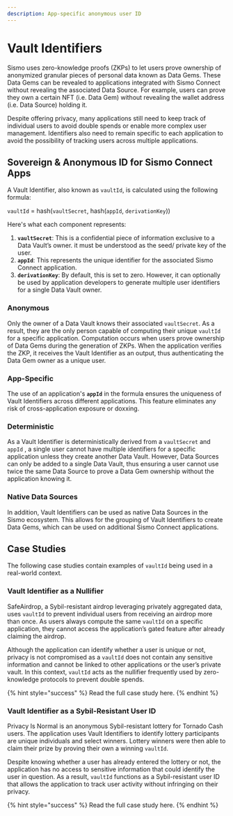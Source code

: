 ```yaml
---
description: App-specific anonymous user ID
---
```


# Vault Identifiers

Sismo uses zero-knowledge proofs (ZKPs) to let users prove ownership of anonymized granular pieces of personal data known as Data Gems. These Data Gems can be revealed to applications integrated with Sismo Connect without revealing the associated Data Source. For example, users can prove they own a certain NFT (i.e. Data Gem) without revealing the wallet address (i.e. Data Source) holding it.

Despite offering privacy, many applications still need to keep track of individual users to avoid double spends or enable more complex user management. Identifiers also need to remain specific to each application to avoid the possibility of tracking users across multiple applications.

## Sovereign & Anonymous ID for Sismo Connect Apps

A Vault Identifier, also known as `vaultId`, is calculated using the following formula:

`vaultId` = hash(`vaultSecret`, hash(`appId`, `derivationKey`))

Here's what each component represents:

1. **`vaultSecret`**: This is a confidential piece of information exclusive to a Data Vault’s owner. it must be understood as the seed/ private key of the user.
2. **`appId`**: This represents the unique identifier for the associated Sismo Connect application.
3. **`derivationKey`**: By default, this is set to zero. However, it can optionally be used by application developers to generate multiple user identifiers for a single Data Vault owner.

### Anonymous

Only the owner of a Data Vault knows their associated `vaultSecret`. As a result, they are the only person capable of computing their unique `vaultId` for a specific application. Computation occurs when users prove ownership of Data Gems during the generation of ZKPs. When the application verifies the ZKP, it receives the Vault Identifier as an output, thus authenticating the Data Gem owner as a unique user.

### App-Specific

The use of an application's **`appId`** in the formula ensures the uniqueness of Vault Identifiers across different applications. This feature eliminates any risk of cross-application exposure or doxxing.

### Deterministic

As a Vault Identifier is deterministically derived from a `vaultSecret` and `appId` , a single user cannot have multiple identifiers for a specific application unless they create another Data Vault. However, Data Sources can only be added to a single Data Vault, thus ensuring a user cannot use twice the same Data Source to prove a Data Gem ownership without the application knowing it.

### Native Data Sources

In addition, Vault Identifiers can be used as native Data Sources in the Sismo ecosystem. This allows for the grouping of Vault Identifiers to create Data Gems, which can be used on additional Sismo Connect applications.

## Case Studies

The following case studies contain examples of `vaultId` being used in a real-world context.

### Vault Identifier as a Nullifier

SafeAirdrop, a Sybil-resistant airdrop leveraging privately aggregated data, uses `vaultId` to prevent individual users from receiving an airdrop more than once. As users always compute the same `vaultId` on a specific application, they cannot access the application’s gated feature after already claiming the airdrop.

Although the application can identify whether a user is unique or not, privacy is not compromised as a `vaultId` does not contain any sensitive information and cannot be linked to other applications or the user’s private vault. In this context, `vaultId` acts as the nullifier frequently used by zero-knowledge protocols to prevent double spends.

{% hint style="success" %}
Read the full case study here.
{% endhint %}

### Vault Identifier as a Sybil-Resistant User ID

Privacy Is Normal is an anonymous Sybil-resistant lottery for Tornado Cash users. The application uses Vault Identifiers to identify lottery participants are unique individuals and select winners. Lottery winners were then able to claim their prize by proving their own a winning `vaultId`.

Despite knowing whether a user has already entered the lottery or not, the application has no access to sensitive information that could identify the user in question. As a result, `vaultId` functions as a Sybil-resistant user ID that allows the application to track user activity without infringing on their privacy.

{% hint style="success" %}
Read the full case study here.
{% endhint %}
